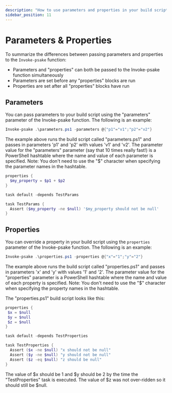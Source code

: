 ```yaml
---
description: "How to use parameters and properties in your build script."
sidebar_position: 11
---
```


# Parameters & Properties

To summarize the differences between passing parameters and properties to the
`Invoke-psake` function:

* Parameters and "properties" can both be passed to the Invoke-psake function
  simultaneously
* Parameters are set before any "properties" blocks are run
* Properties are set after all "properties" blocks have run

## Parameters

You can pass parameters to your build script using the "parameters" parameter of
the Invoke-psake function. The following is an example:

```powershell
Invoke-psake .\parameters.ps1 -parameters @{"p1"="v1";"p2"="v2"}
```

The example above runs the build script called "parameters.ps1" and passes in
parameters 'p1' and 'p2' with values 'v1' and 'v2'. The parameter value for the
"parameters" parameter (say that 10 times really fast!) is a PowerShell
hashtable where the name and value of each parameter is specified. Note: You
don't need to use the "$" character when specifying the parameter names in the
hashtable.

```powershell title="parameters.ps1"
properties {
  $my_property = $p1 + $p2
}

task default -depends TestParams

task TestParams {
  Assert ($my_property -ne $null) '$my_property should not be null'
}
```

## Properties

You can override a property in your build script using the `properties`
parameter of the Invoke-psake function. The following is an example:

```powershell
Invoke-psake .\properties.ps1 -properties @{"x"="1";"y"="2"}
```

The example above runs the build script called "properties.ps1" and passes in
parameters 'x' and 'y' with values '1' and '2'. The parameter value for the
"properties" parameter is a PowerShell hashtable where the name and value of
each property is specified. Note: You don't need to use the "$" character when
specifying the property names in the hashtable.

The "properties.ps1" build script looks like this:

```powershell
properties {
 $x = $null
 $y = $null
 $z = $null
}

task default -depends TestProperties

task TestProperties {
  Assert ($x -ne $null) "x should not be null"
  Assert ($y -ne $null) "y should not be null"
  Assert ($z -eq $null) "z should be null"
}
```

The value of $x should be 1 and $y should be 2 by the time the "TestProperties"
task is executed. The value of $z was not over-ridden so it should still be
$null.
